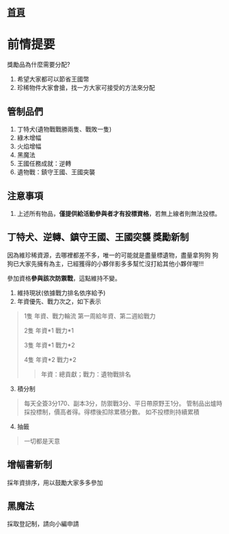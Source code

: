 [首頁](首頁.md)
---
# 前情提要
獎勵品為什麼需要分配?
1. 希望大家都可以節省王國幣
2. 珍稀物件大家會搶，找一方大家可接受的方法來分配

## 管制品們
1. 丁特犬(遺物戰戰勝兩隻、戰敗一隻)
2. 綠木增幅
3. 火焰增幅
4. 黑魔法
5. 王國任務成就：逆轉
6. 遺物戰：鎮守王國、王國突襲

## 注意事項
1. 上述所有物品，**僅提供給活動參與者才有投標資格**，若無上線者則無法投標。

## 丁特犬、逆轉、鎮守王國、王國突襲 獎勵新制
因為維珍稀資源，去哪裡都差不多，唯一的可能就是盡量標遺物，盡量拿狗狗
狗狗已大家先擁有為主，已經獲得的小夥伴影多多幫忙沒打給其他小夥伴喔!!!

參加資格**參與該次防禦戰**，這點維持不變。
1. 維持現狀(依據戰力排名依序給予)
2. 年資優先、戰力次之，如下表示
>1隻 年資、戰力輪流 第一周給年資、第二週給戰力
>
>2隻 年資\*1 戰力\*1
>
>3隻 年資\*1 戰力\*2
>
>4隻 年資\*2 戰力\*2
>
>> 年資：總貢獻；戰力：遺物戰排名
3. 積分制
> 每天全簽3分170、副本3分，防禦戰3分、平日帶原野王1分。
> 管制品出爐時採投標制，價高者得。得標後扣除累積分數。
> 如不投標則持續累積

4. 抽籤
>一切都是天意

## 增幅書新制
採年資排序，用以鼓勵大家多多參加

## 黑魔法
採取登記制，請向小編申請
